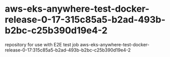 # aws-eks-anywhere-test-docker-release-0-17-315c85a5-b2ad-493b-b2bc-c25b390d19e4-2
repository for use with E2E test job aws-eks-anywhere-test-docker-release-0-17:315c85a5-b2ad-493b-b2bc-c25b390d19e4-2
